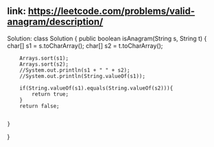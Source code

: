 ## link: https://leetcode.com/problems/valid-anagram/description/

Solution:
class Solution {
    public boolean isAnagram(String s, String t) {
        char[] s1 = s.toCharArray();
        char[] s2 = t.toCharArray();

        Arrays.sort(s1);
        Arrays.sort(s2);
        //System.out.println(s1 + " " + s2);
        //System.out.println(String.valueOf(s1));

        if(String.valueOf(s1).equals(String.valueOf(s2))){
            return true;
        }
        return false;
        

    }
}